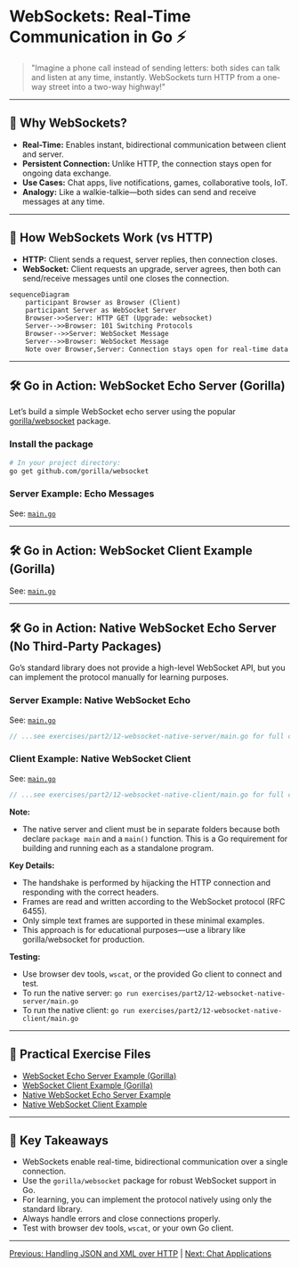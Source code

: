 # WebSockets: Real-Time Communication in Go ⚡

> "Imagine a phone call instead of sending letters: both sides can talk and listen at any time, instantly. WebSockets turn HTTP from a one-way street into a two-way highway!"

---

## 🚦 Why WebSockets?
- **Real-Time:** Enables instant, bidirectional communication between client and server.
- **Persistent Connection:** Unlike HTTP, the connection stays open for ongoing data exchange.
- **Use Cases:** Chat apps, live notifications, games, collaborative tools, IoT.
- **Analogy:** Like a walkie-talkie—both sides can send and receive messages at any time.

---

## 🧠 How WebSockets Work (vs HTTP)
- **HTTP:** Client sends a request, server replies, then connection closes.
- **WebSocket:** Client requests an upgrade, server agrees, then both can send/receive messages until one closes the connection.

```mermaid
sequenceDiagram
    participant Browser as Browser (Client)
    participant Server as WebSocket Server
    Browser->>Server: HTTP GET (Upgrade: websocket)
    Server-->>Browser: 101 Switching Protocols
    Browser-->>Server: WebSocket Message
    Server-->>Browser: WebSocket Message
    Note over Browser,Server: Connection stays open for real-time data
```

---

## 🛠️ Go in Action: WebSocket Echo Server (Gorilla)

Let’s build a simple WebSocket echo server using the popular [gorilla/websocket](https://github.com/gorilla/websocket) package.

### Install the package
```sh
# In your project directory:
go get github.com/gorilla/websocket
```

### Server Example: Echo Messages
See: [`main.go`](../../exercises/part2/12-websocket-echo-server/main.go)

---

## 🛠️ Go in Action: WebSocket Client Example (Gorilla)
See: [`main.go`](../../exercises/part2/12-websocket-client/main.go)

---

## 🛠️ Go in Action: Native WebSocket Echo Server (No Third-Party Packages)

Go’s standard library does not provide a high-level WebSocket API, but you can implement the protocol manually for learning purposes.

### Server Example: Native WebSocket Echo
See: [`main.go`](../../exercises/part2/12-websocket-native-server/main.go)

```go
// ...see exercises/part2/12-websocket-native-server/main.go for full code and comments...
```

### Client Example: Native WebSocket Client
See: [`main.go`](../../exercises/part2/12-websocket-native-client/main.go)

```go
// ...see exercises/part2/12-websocket-native-client/main.go for full code and comments...
```

**Note:**
- The native server and client must be in separate folders because both declare `package main` and a `main()` function. This is a Go requirement for building and running each as a standalone program.

**Key Details:**
- The handshake is performed by hijacking the HTTP connection and responding with the correct headers.
- Frames are read and written according to the WebSocket protocol (RFC 6455).
- Only simple text frames are supported in these minimal examples.
- This approach is for educational purposes—use a library like gorilla/websocket for production.

**Testing:**
- Use browser dev tools, `wscat`, or the provided Go client to connect and test.
- To run the native server: `go run exercises/part2/12-websocket-native-server/main.go`
- To run the native client: `go run exercises/part2/12-websocket-native-client/main.go`

---

## 🧪 Practical Exercise Files
- [WebSocket Echo Server Example (Gorilla)](../../exercises/part2/12-websocket-echo-server/main.go)
- [WebSocket Client Example (Gorilla)](../../exercises/part2/12-websocket-client/main.go)
- [Native WebSocket Echo Server Example](../../exercises/part2/12-websocket-native-server/main.go)
- [Native WebSocket Client Example](../../exercises/part2/12-websocket-native-client/main.go)

---

## 🧠 Key Takeaways
- WebSockets enable real-time, bidirectional communication over a single connection.
- Use the `gorilla/websocket` package for robust WebSocket support in Go.
- For learning, you can implement the protocol natively using only the standard library.
- Always handle errors and close connections properly.
- Test with browser dev tools, `wscat`, or your own Go client.

---

[Previous: Handling JSON and XML over HTTP](11-handling-json-and-xml-over-http.md) | [Next: Chat Applications](13-chat-applications.md)
